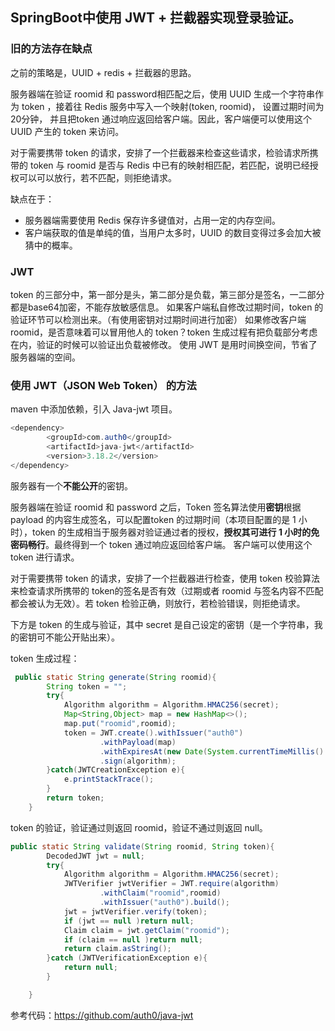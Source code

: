 ## SpringBoot中使用 JWT + 拦截器实现登录验证。

### 旧的方法存在缺点

之前的策略是，UUID + redis + 拦截器的思路。

服务器端在验证 roomid 和 password相匹配之后，使用  UUID 生成一个字符串作为 token ，接着往 Redis 服务中写入一个映射(token, roomid)， 设置过期时间为20分钟， 并且把token 通过响应返回给客户端。因此，客户端便可以使用这个 UUID 产生的 token 来访问。

对于需要携带 token 的请求，安排了一个拦截器来检查这些请求，检验请求所携带的 token 与 roomid 是否与 Redis 中已有的映射相匹配，若匹配，说明已经授权可以可以放行，若不匹配，则拒绝请求。

缺点在于：

- 服务器端需要使用 Redis 保存许多键值对，占用一定的内存空间。
- 客户端获取的值是单纯的值，当用户太多时，UUID 的数目变得过多会加大被猜中的概率。

### JWT 

token 的三部分中，第一部分是头，第二部分是负载，第三部分是签名，一二部分都是base64加密，不能存放敏感信息。
如果客户端私自修改过期时间，token 的验证环节可以检测出来。（有使用密钥对过期时间进行加密）
如果修改客户端 roomid，是否意味着可以冒用他人的 token？token 生成过程有把负载部分考虑在内，验证的时候可以验证出负载被修改。
使用 JWT 是用时间换空间，节省了服务器端的空间。

### 使用 JWT（JSON Web Token） 的方法

maven 中添加依赖，引入 Java-jwt 项目。

```java
<dependency>
        <groupId>com.auth0</groupId>
        <artifactId>java-jwt</artifactId>
        <version>3.18.2</version>
</dependency>
```

服务器有一个**不能公开**的密钥。

服务器端在验证 roomid 和 password 之后，Token 签名算法使用**密钥**根据 payload 的内容生成签名，可以配置token 的过期时间（本项目配置的是 1 小时），token 的生成相当于服务器对验证通过者的授权，**授权其可进行 1 小时的免密码畅行**。最终得到一个 token 通过响应返回给客户端。 客户端可以使用这个 token 进行请求。

对于需要携带 token 的请求，安排了一个拦截器进行检查，使用 token 校验算法来检查请求所携带的 token的签名是否有效（过期或者 roomid 与签名内容不匹配都会被认为无效）。若 token 检验正确，则放行，若检验错误，则拒绝请求。

下方是 token 的生成与验证，其中 secret 是自己设定的密钥（是一个字符串，我的密钥可不能公开贴出来）。

token 生成过程：

```java
 public static String generate(String roomid){
        String token = "";
        try{
            Algorithm algorithm = Algorithm.HMAC256(secret);
            Map<String,Object> map = new HashMap<>();
            map.put("roomid",roomid);
            token = JWT.create().withIssuer("auth0")
                    .withPayload(map)
                    .withExpiresAt(new Date(System.currentTimeMillis() + (long)3600*1000))
                    .sign(algorithm);
        }catch(JWTCreationException e){
            e.printStackTrace();
        }
        return token;
    }
```

token 的验证，验证通过则返回 roomid，验证不通过则返回 null。

```java
public static String validate(String roomid, String token){
        DecodedJWT jwt = null;
        try{
            Algorithm algorithm = Algorithm.HMAC256(secret);
            JWTVerifier jwtVerifier = JWT.require(algorithm)
                    .withClaim("roomid",roomid)
                    .withIssuer("auth0").build();
            jwt = jwtVerifier.verify(token);
            if (jwt == null )return null;
            Claim claim = jwt.getClaim("roomid");
            if (claim == null )return null;
            return claim.asString();
        }catch (JWTVerificationException e){
            return null;
        }

    }
```

参考代码：https://github.com/auth0/java-jwt

